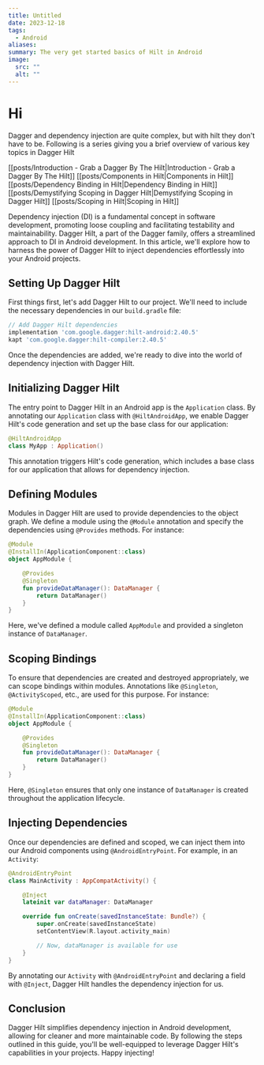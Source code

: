 ```yaml
---
title: Untitled
date: 2023-12-18
tags:
  - Android
aliases: 
summary: The very get started basics of Hilt in Android
image:
  src: ""
  alt: ""
---
```

# Hi
Dagger and dependency injection are quite complex, but with hilt they don't have to be. Following is a series giving you a brief overview of various key topics in Dagger Hilt

[[posts/Introduction - Grab a Dagger By The Hilt|Introduction - Grab a Dagger By The Hilt]]
[[posts/Components in Hilt|Components in Hilt]]
[[posts/Dependency Binding in Hilt|Dependency Binding in Hilt]]
[[posts/Demystifying Scoping in Dagger Hilt|Demystifying Scoping in Dagger Hilt]]
[[posts/Scoping in Hilt|Scoping in Hilt]]

Dependency injection (DI) is a fundamental concept in software development, promoting loose coupling and facilitating testability and maintainability. Dagger Hilt, a part of the Dagger family, offers a streamlined approach to DI in Android development. In this article, we'll explore how to harness the power of Dagger Hilt to inject dependencies effortlessly into your Android projects.

## Setting Up Dagger Hilt

First things first, let's add Dagger Hilt to our project. We'll need to include the necessary dependencies in our `build.gradle` file:

```groovy
// Add Dagger Hilt dependencies
implementation 'com.google.dagger:hilt-android:2.40.5'
kapt 'com.google.dagger:hilt-compiler:2.40.5'
```

Once the dependencies are added, we're ready to dive into the world of dependency injection with Dagger Hilt.

## Initializing Dagger Hilt

The entry point to Dagger Hilt in an Android app is the `Application` class. By annotating our `Application` class with `@HiltAndroidApp`, we enable Dagger Hilt's code generation and set up the base class for our application:

```kotlin
@HiltAndroidApp
class MyApp : Application()
```

This annotation triggers Hilt's code generation, which includes a base class for our application that allows for dependency injection.

## Defining Modules

Modules in Dagger Hilt are used to provide dependencies to the object graph. We define a module using the `@Module` annotation and specify the dependencies using `@Provides` methods. For instance:

```kotlin
@Module
@InstallIn(ApplicationComponent::class)
object AppModule {

    @Provides
    @Singleton
    fun provideDataManager(): DataManager {
        return DataManager()
    }
}
```

Here, we've defined a module called `AppModule` and provided a singleton instance of `DataManager`.

## Scoping Bindings

To ensure that dependencies are created and destroyed appropriately, we can scope bindings within modules. Annotations like `@Singleton`, `@ActivityScoped`, etc., are used for this purpose. For instance:

```kotlin
@Module
@InstallIn(ApplicationComponent::class)
object AppModule {

    @Provides
    @Singleton
    fun provideDataManager(): DataManager {
        return DataManager()
    }
}
```

Here, `@Singleton` ensures that only one instance of `DataManager` is created throughout the application lifecycle.

## Injecting Dependencies

Once our dependencies are defined and scoped, we can inject them into our Android components using `@AndroidEntryPoint`. For example, in an `Activity`:

```kotlin
@AndroidEntryPoint
class MainActivity : AppCompatActivity() {

    @Inject
    lateinit var dataManager: DataManager

    override fun onCreate(savedInstanceState: Bundle?) {
        super.onCreate(savedInstanceState)
        setContentView(R.layout.activity_main)

        // Now, dataManager is available for use
    }
}
```

By annotating our `Activity` with `@AndroidEntryPoint` and declaring a field with `@Inject`, Dagger Hilt handles the dependency injection for us.

## Conclusion

Dagger Hilt simplifies dependency injection in Android development, allowing for cleaner and more maintainable code. By following the steps outlined in this guide, you'll be well-equipped to leverage Dagger Hilt's capabilities in your projects. Happy injecting!